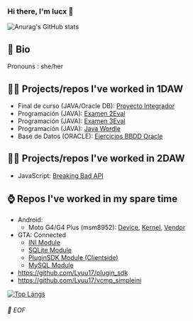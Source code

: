 ### Hi there, I'm lucx 👋

![Anurag's GitHub stats](https://github-readme-stats.vercel.app/api?username=lyuu17&show_icons=true&theme=radical)

## 📝 Bio
Pronouns : she/her

## 👩‍🎓 Projects/repos I've worked in 1DAW
 - Final de curso (JAVA/Oracle DB): [Proyecto Integrador](https://github.com/Lyuu17/java_proyecto_integrador)
 - Programación (JAVA): [Examen 2Eval](https://github.com/Lyuu17/java_1daw_programacion_examen2eval)
 - Programación (JAVA): [Examen 3Eval](https://github.com/Lyuu17/java_1daw_programacion_examen3eval)
 - Programación (JAVA): [Java Wordle](https://github.com/Lyuu17/java_wordle)
 - Base de Datos (ORACLE): [Ejercicios BBDD Oracle](https://github.com/Lyuu17/sql_oracle_1daw_ejercicios)

## 👩‍🎓 Projects/repos I've worked in 2DAW
 - JavaScript: [Breaking Bad API](https://github.com/Lyuu17/breakingbad_vueapi.git)

## ⌚ Repos I've worked in my spare time
 - Android: 
   - Moto G4/G4 Plus (msm8952): [Device](https://github.com/Lyuu17/android_device_motorola_athene), 
                      [Kernel](https://github.com/Lyuu17/android_kernel_motorola_msm8952),
                      [Vendor](https://github.com/Lyuu17/android_vendor_motorola_athene)
 - GTA: Connected
   - [INI Module](https://github.com/Lyuu17/gtac_ini)
   - [SQLite Module](https://github.com/Lyuu17/gtac_sqlite)
   - [PluginSDK Module (Clientside)](https://github.com/Lyuu17/gtac_pluginsdk)
   - [MySQL Module](https://github.com/Lyuu17/gtac_mysql)
 - https://github.com/Lyuu17/plugin_sdk
 - https://github.com/Lyuu17/vcmp_simpleini

[![Top Langs](https://github-readme-stats.vercel.app/api/top-langs/?username=lyuu17&layout=compact&hide=smali,roff&exclude_repo=android_kernel_motorola_msm8952,android_kernel_bq_vegetafhd)](https://github.com/anuraghazra/github-readme-stats)

###### 💾 EOF
